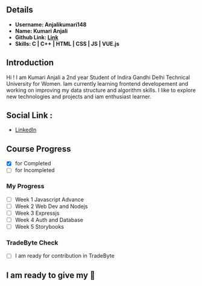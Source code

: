 ## Details

- **Username: Anjalikumari148**
- **Name: Kumari Anjali**
- **Github Link: [Link](https://github.com/Anjalikumari148)**
- **Skills: C \| C++ \| HTML \| CSS \| JS \| VUE.js**

## Introduction

Hi ! I am Kumari Anjali a 2nd year Student of Indira Gandhi Delhi Technical University for Women.
Iam currently learning frontend developement and working on improving my data structure and algorithm skills. I like to explore new technologies and projects and iam enthusiast learner.

## Social Link :

- [LinkedIn](https://www.linkedin.com/in/anjali-kumari-605aa5198)

## Course Progress

- [x] for Completed
- [ ] for Incompleted 

### My Progress

- [ ] Week 1 Javascript Advance
- [ ] Week 2 Web Dev and Nodejs
- [ ] Week 3 Expressjs
- [ ] Week 4 Auth and Database
- [ ] Week 5 Storybooks

### TradeByte Check

- [ ] I am ready for contribution in TradeByte

## I am ready to give my 💯
